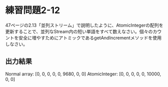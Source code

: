 # 練習問題2-12

47ページの2.13「並列ストリーム」で説明したように、AtomicIntegerの配列を更新することで、並列なStream<String>内の短い単語をすべて数えなさい。個々のカウントを安全に増やすためにアトミックであるgetAndIncrementメソッドを使用しなさい。

## 出力結果

Normal array:
[0, 0, 0, 0, 0, 9680, 0, 0]
AtomicInteger:
[0, 0, 0, 0, 0, 10000, 0, 0]
